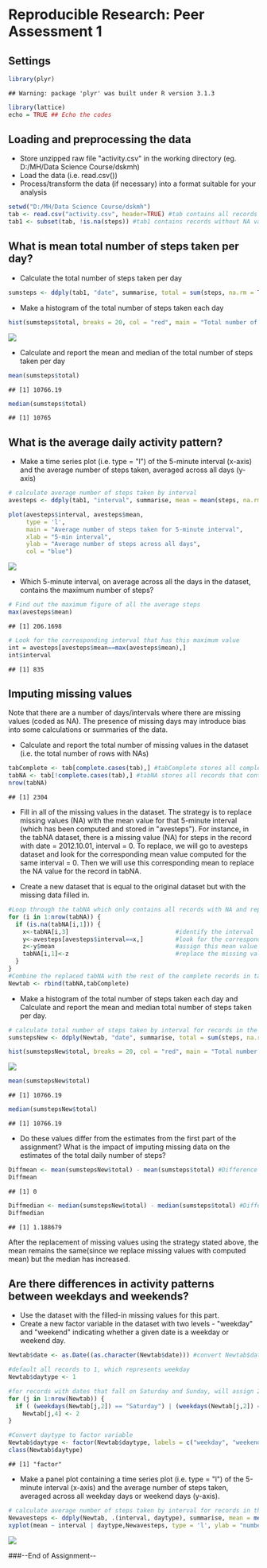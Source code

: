# Reproducible Research: Peer Assessment 1

## Settings

```r
library(plyr)
```

```
## Warning: package 'plyr' was built under R version 3.1.3
```

```r
library(lattice)
echo = TRUE ## Echo the codes
```

## Loading and preprocessing the data
* Store unzipped raw file "activity.csv" in the working directory (eg. D:/MH/Data Science Course/dskmh)
* Load the data (i.e. read.csv())
* Process/transform the data (if necessary) into a format suitable for your analysis

```r
setwd("D:/MH/Data Science Course/dskmh")
tab <- read.csv("activity.csv", header=TRUE) #tab contains all records from file
tab1 <- subset(tab, !is.na(steps)) #tab1 contains records without NA values for steps
```

## What is mean total number of steps taken per day?
* Calculate the total number of steps taken per day

```r
sumsteps <- ddply(tab1, "date", summarise, total = sum(steps, na.rm = TRUE))
```

* Make a histogram of the total number of steps taken each day

```r
hist(sumsteps$total, breaks = 20, col = "red", main = "Total number of steps taken each day", xlab = "Number of Steps")
```

![](PA1_template_files/figure-html/unnamed-chunk-4-1.png) 

* Calculate and report the mean and median of the total number of steps taken per day

```r
mean(sumsteps$total)
```

```
## [1] 10766.19
```

```r
median(sumsteps$total)
```

```
## [1] 10765
```

## What is the average daily activity pattern?
* Make a time series plot (i.e. type = "l") of the 5-minute interval (x-axis) and the average number of steps taken, averaged across all days (y-axis)

```r
# calculate average number of steps taken by interval
avesteps <- ddply(tab1, "interval", summarise, mean = mean(steps, na.rm = TRUE))

plot(avesteps$interval, avesteps$mean, 
     type = 'l', 
     main = "Average number of steps taken for 5-minute interval", 
     xlab = "5-min interval", 
     ylab = "Average number of steps across all days",
     col = "blue")
```

![](PA1_template_files/figure-html/unnamed-chunk-6-1.png) 

* Which 5-minute interval, on average across all the days in the dataset, contains the maximum number of steps?

```r
# Find out the maximum figure of all the average steps
max(avesteps$mean)
```

```
## [1] 206.1698
```

```r
# Look for the corresponding interval that has this maximum value
int = avesteps[avesteps$mean==max(avesteps$mean),]
int$interval
```

```
## [1] 835
```

## Imputing missing values
Note that there are a number of days/intervals where there are missing values (coded as NA). The presence of missing days may introduce bias into some calculations or summaries of the data.

* Calculate and report the total number of missing values in the dataset (i.e. the total number of rows with NAs)

```r
tabComplete <- tab[complete.cases(tab),] #tabComplete stores all complete records, i.e. records without NA
tabNA <- tab[!complete.cases(tab),] #tabNA stores all records that contain NA
nrow(tabNA)
```

```
## [1] 2304
```

* Fill in all of the missing values in the dataset. The strategy is to replace missing values (NA) with the mean value for that 5-minute interval (which has been computed and stored in "avesteps"). For instance, in the tabNA dataset, there is a missing value (NA) for steps in the record with date = 2012.10.01, interval = 0. To replace, we will go to avesteps dataset and look for the corresponding mean value computed for the same interval = 0. Then we will use this corresponding mean to replace the NA value for the record in tabNA.

* Create a new dataset that is equal to the original dataset but with the missing data filled in.


```r
#Loop through the tabNA which only contains all records with NA and replace each missing vale with the corresponding mean for that 5-minute interval found in avesteps
for (i in 1:nrow(tabNA)) {
  if (is.na(tabNA[i,1])) {
    x<-tabNA[i,3]                              #identify the interval
    y<-avesteps[avesteps$interval==x,]         #look for the corresponding mean value for steps in avesteps
    z<-y$mean                                  #assign this mean value to variable z  
    tabNA[i,1]<-z                              #replace the missing value in tabNA with value in z
  }
}
#Combine the replaced tabNA with the rest of the complete records in tabComplete to form the new table named Newtab
Newtab <- rbind(tabNA,tabComplete)
```

* Make a histogram of the total number of steps taken each day and Calculate and report the mean and median total number of steps taken per day.

```r
# calculate total number of steps taken by interval for records in the Newtab
sumstepsNew <- ddply(Newtab, "date", summarise, total = sum(steps, na.rm = TRUE))

hist(sumstepsNew$total, breaks = 20, col = "red", main = "Total number of steps taken each day", xlab = "Number of Steps")
```

![](PA1_template_files/figure-html/unnamed-chunk-10-1.png) 

```r
mean(sumstepsNew$total)
```

```
## [1] 10766.19
```

```r
median(sumstepsNew$total)
```

```
## [1] 10766.19
```

* Do these values differ from the estimates from the first part of the assignment? What is the impact of imputing missing data on the estimates of the total daily number of steps?

```r
Diffmean <- mean(sumstepsNew$total) - mean(sumsteps$total) #Difference in mean = 0
Diffmean
```

```
## [1] 0
```

```r
Diffmedian <- median(sumstepsNew$total) - median(sumsteps$total) #Difference in median is positive, i.e.+1.188679 (increase)
Diffmedian
```

```
## [1] 1.188679
```
After the replacement of missing values using the strategy stated above, the mean remains the same(since we replace missing values with computed mean) but the median has increased. 

## Are there differences in activity patterns between weekdays and weekends?
* Use the dataset with the filled-in missing values for this part.
* Create a new factor variable in the dataset with two levels - "weekday" and "weekend" indicating whether a given date is a weekday or weekend day.

```r
Newtab$date <- as.Date((as.character(Newtab$date))) #convert Newtab$date from factor to date format

#default all records to 1, which represents weekday
Newtab$daytype <- 1

#for records with dates that fall on Saturday and Sunday, will assign 2 to daytype
for (j in 1:nrow(Newtab)) {
  if ( (weekdays(Newtab[j,2]) == "Saturday") | (weekdays(Newtab[j,2]) == "Sunday"))
    Newtab[j,4] <- 2
}

#Convert daytype to factor variable 
Newtab$daytype <- factor(Newtab$daytype, labels = c("weekday", "weekend"))
class(Newtab$daytype)
```

```
## [1] "factor"
```

* Make a panel plot containing a time series plot (i.e. type = "l") of the 5-minute interval (x-axis) and the average number of steps taken, averaged across all weekday days or weekend days (y-axis).

```r
# calculate average number of steps taken by interval for records in the Newtab, grouped by interval and daytype
Newavesteps <- ddply(Newtab, .(interval, daytype), summarise, mean = mean(steps, na.rm = TRUE))
xyplot(mean ~ interval | daytype,Newavesteps, type = 'l', ylab = "number of steps", layout = c(1, 2))
```

![](PA1_template_files/figure-html/unnamed-chunk-13-1.png) 

###--End of Assignment--



